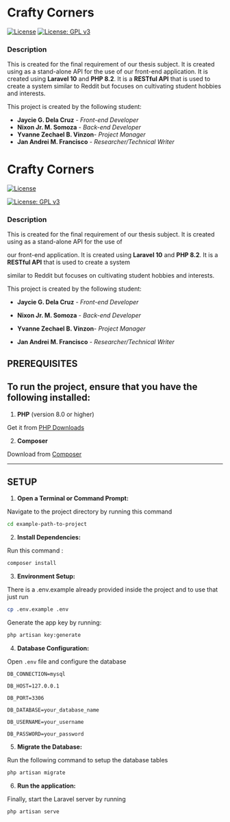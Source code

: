 # Crafty Corners


[![License](https://img.shields.io/badge/License-Apache_2.0-blue.svg)](https://opensource.org/licenses/Apache-2.0)
[![License: GPL v3](https://img.shields.io/badge/License-GPLv3-blue.svg)](https://www.gnu.org/licenses/gpl-3.0)

### Description

This is created for the final requirement of our thesis subject. It is created using as a stand-alone API for the use of
our front-end application. It is created using **Laravel 10** and **PHP 8.2**. It is a **RESTful API** that is used to create a system
similar to Reddit but focuses on cultivating student hobbies and interests. 

This project is created by the following student:
- **Jaycie G. Dela Cruz** - *Front-end Developer*
- **Nixon Jr. M. Somoza** - *Back-end Developer*
- **Yvanne Zechael B. Vinzon**- *Project Manager*
- **Jan Andrei M. Francisco** - *Researcher/Technical Writer*





# Crafty Corners

  
  

[![License](https://img.shields.io/badge/License-Apache_2.0-blue.svg)](https://opensource.org/licenses/Apache-2.0)

[![License: GPL v3](https://img.shields.io/badge/License-GPLv3-blue.svg)](https://www.gnu.org/licenses/gpl-3.0)

  

### Description

  

This is created for the final requirement of our thesis subject. It is created using as a stand-alone API for the use of

our front-end application. It is created using **Laravel 10** and **PHP 8.2**. It is a **RESTful API** that is used to create a system

similar to Reddit but focuses on cultivating student hobbies and interests.

  

This project is created by the following student:

-  **Jaycie G. Dela Cruz** - *Front-end Developer*

-  **Nixon Jr. M. Somoza** - *Back-end Developer*

-  **Yvanne Zechael B. Vinzon**- *Project Manager*

-  **Jan Andrei M. Francisco** - *Researcher/Technical Writer*

  
  
  
  

## PREREQUISITES

  

## To run the project, ensure that you have the following installed:

1.  **PHP** (version 8.0 or higher)

Get it from [PHP Downloads](https://www.php.net/downloads)

  

2.  **Composer**

Download from [Composer](https://getcomposer.org/download/)


---


## SETUP


1.  **Open a Terminal or Command Prompt:**

Navigate to the project directory by running this command

```bash
cd example-path-to-project
```

2.  **Install Dependencies:**

Run this command :
```bash
composer install
```

3.  **Environment Setup:**

There is a .env.example already provided inside the project and to use that just run 
```bash
cp .env.example .env
```

Generate the app key by running:
```bash
php artisan key:generate
```
  

4.  **Database Configuration:**

Open ``.env`` file and configure the database

  
```
DB_CONNECTION=mysql

DB_HOST=127.0.0.1

DB_PORT=3306

DB_DATABASE=your_database_name

DB_USERNAME=your_username

DB_PASSWORD=your_password
```
  

5.  **Migrate the Database:**

Run the following command to setup the database tables
```bash
php artisan migrate
```
  

6.  **Run the application:**

Finally, start the Laravel server by running
```bash
php artisan serve
```
